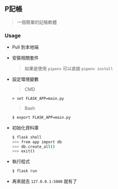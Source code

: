 ## P記帳

> 一個簡單的記帳軟體

### Usage
* Pull 到本地端
* 安裝相關套件
  > 如果是使用 `pipenv` 可以直接 `pipenv install`
* 設定環境變數
  > CMD
  ```cmd
  > set FLASK_APP=main.py
  ```

  > Bash 
  ```bash
  $ export FLASK_APP=main.py
  ```

* 初始化資料庫
    ``` bash
    $ flask shell
    >>> from app import db
    >>> db.create_all()
    >>> exit()
    ```
* 執行程式
    ```bash
    $ flask run
    ```
* 再來就去 `127.0.0.1:5000` 就有了
